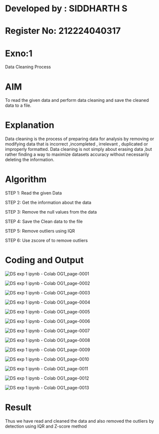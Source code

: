 # Developed by : SIDDHARTH S
# Register No: 212224040317

# Exno:1
Data Cleaning Process

# AIM
To read the given data and perform data cleaning and save the cleaned data to a file.

# Explanation
Data cleaning is the process of preparing data for analysis by removing or modifying data that is incorrect ,incompleted , irrelevant , duplicated or improperly formatted. Data cleaning is not simply about erasing data ,but rather finding a way to maximize datasets accuracy without necessarily deleting the information.

# Algorithm
STEP 1: Read the given Data

STEP 2: Get the information about the data

STEP 3: Remove the null values from the data

STEP 4: Save the Clean data to the file

STEP 5: Remove outliers using IQR

STEP 6: Use zscore of to remove outliers

# Coding and Output


![DS exp 1 ipynb - Colab OG1_page-0001](https://github.com/user-attachments/assets/ba6ab83f-dc1a-4084-8aad-f6ffdf31da56)

![DS exp 1 ipynb - Colab OG1_page-0002](https://github.com/user-attachments/assets/4a8eccf7-5fb3-4011-a526-4ad04c64c54e)

![DS exp 1 ipynb - Colab OG1_page-0003](https://github.com/user-attachments/assets/12a80885-93a9-434b-96f3-901af31f5b59)

![DS exp 1 ipynb - Colab OG1_page-0004](https://github.com/user-attachments/assets/b625d8f1-96c1-4971-b155-100a2d3cfeca)

![DS exp 1 ipynb - Colab OG1_page-0005](https://github.com/user-attachments/assets/3dedecbc-7200-4f97-8244-e2b604b6ad2e)

![DS exp 1 ipynb - Colab OG1_page-0006](https://github.com/user-attachments/assets/fc0bd778-1b2c-435a-a395-26d60d69a832)

![DS exp 1 ipynb - Colab OG1_page-0007](https://github.com/user-attachments/assets/52db090a-f275-4815-aed9-227ce9b3f097)

![DS exp 1 ipynb - Colab OG1_page-0008](https://github.com/user-attachments/assets/126002fd-0481-4779-9446-c79aa8496fd0)

![DS exp 1 ipynb - Colab OG1_page-0009](https://github.com/user-attachments/assets/3f6d1004-9de3-40db-94e9-b2aee18f2bdf)

![DS exp 1 ipynb - Colab OG1_page-0010](https://github.com/user-attachments/assets/4ba943db-271b-45be-b157-9eb89d57cc0b)

![DS exp 1 ipynb - Colab OG1_page-0011](https://github.com/user-attachments/assets/c603d10b-83ff-4ebf-b135-07a178f02631)

![DS exp 1 ipynb - Colab OG1_page-0012](https://github.com/user-attachments/assets/e5762974-94e7-46d2-b7db-5653b4481898)

![DS exp 1 ipynb - Colab OG1_page-0013](https://github.com/user-attachments/assets/574945d2-61aa-4bfd-93f2-c4ebfa126818)







# Result

Thus we have read and cleaned the data and also removed the outliers by detection using IQR and Z-score method
